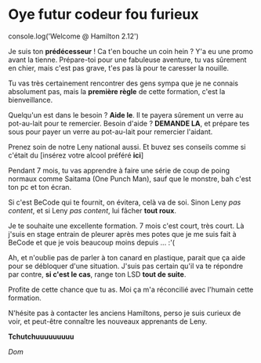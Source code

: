 # Oye futur codeur fou furieux

console.log('Welcome @ Hamilton 2.12')

Je suis ton **prédécesseur** ! Ca t'en bouche un coin hein ? Y'a eu une promo avant la tienne.
Prépare-toi pour une fabuleuse aventure, tu vas sûrement en chier, mais c'est pas grave, t'es pas là pour te caresser la nouille.

Tu vas très certainement rencontrer des gens sympa que je ne connais absolument pas, mais la **première règle** de cette formation, c'est la bienveillance.

Quelqu'un est dans le besoin ? **Aide le**. Il te payera sûrement un verre au pot-au-lait pour te remercier.
Besoin d'aide ? **DEMANDE LA**, et prépare tes sous pour payer un verre au pot-au-lait pour remercier l'aidant.

Prenez soin de notre Leny national aussi. Et buvez ses conseils comme si c'était du [insérez votre alcool préféré **ici**]

Pendant 7 mois, tu vas apprendre à faire une série de coup de poing normaux comme Saitama (One Punch Man), sauf que le monstre, bah c'est ton pc et ton écran.

Si c'est BeCode qui te fournit, on évitera, celà va de soi. 
Sinon Leny *pas content*, et si Leny *pas content*, lui fâcher **tout roux**.

Je te souhaite une excellente formation.
7 mois c'est court, très court. Là j'suis en stage entrain de pleurer après mes potes que je me suis fait à BeCode et que je vois beaucoup moins depuis ... :'(

Ah, et n'oublie pas de parler à ton canard en plastique, parait que ça aide pour se débloquer d'une situation.
J'suis pas certain qu'il va te répondre par contre, **si c'est le cas**, range ton LSD **tout de suite**.

Profite de cette chance que tu as. Moi ça m'a réconcilié avec l'humain cette formation.

N'hésite pas à contacter les anciens Hamiltons, perso je suis curieux de voir, et peut-être connaître les nouveaux apprenants de Leny.

**Tchutchuuuuuuuuu**

*Dom*